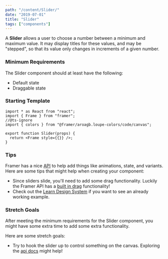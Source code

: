 ```yaml
---
path: "/content/Slider/"
date: "2019-07-01"
title: "Slider"
tags: ["components"]
---
```


A **Slider** allows a user to choose a number between a minimum and maximum value.
It may display titles for these values, and may be "stepped", so that its value
only changes in increments of a given number.

### Minimum Requirements

The Slider component should at least have the following:

- Default state
- Draggable state

### Starting Template

```tsx
import * as React from "react";
import { Frame } from "framer";
//@ts-ignore
import { colors } from "@framer/aroagb.loupe-colors/code/canvas";

export function Slider(props) {
  return <Frame style={{}} />;
}
```

### Tips

Framer has a nice [API](https://www.framer.com/api/) to help add things like animations, state, and variants. Here are some tips that might help when creating your component:

- Since sliders slide, you'll need to add some drag functionality. Luckily the Framer API has a [built in drag](https://www.framer.com/api/frame/#drag) functionality!
- Check out the [Learn Design System](https://store.framer.com/package/steveruizok/education) if you want to see an already working example.

### Stretch Goals

After meeting the minimum requirements for the Slider component, you might have some extra time to add some extra functionality.

Here are some stretch goals:

- Try to hook the slider up to control something on the canvas. Exploring the [api docs](https://www.framer.com/api/tutorial/) might help!
